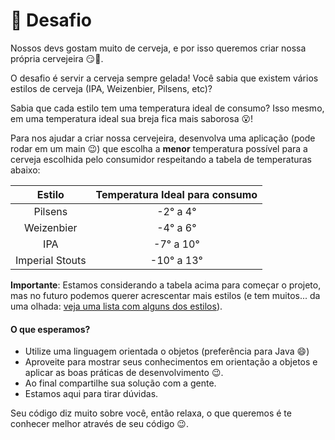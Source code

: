  
# :beer: Desafio

Nossos devs gostam muito de cerveja, e por isso queremos criar nossa própria cervejeira :smirk::beer:. 

O desafio é servir a cerveja sempre gelada! Você sabia que existem vários estilos de cerveja (IPA, Weizenbier, Pilsens, etc)? 

Sabia que cada estilo tem uma temperatura ideal de consumo? Isso mesmo, em uma temperatura ideal sua breja fica mais saborosa :open_mouth:! 

Para nos ajudar a criar nossa cervejeira, desenvolva uma aplicação (pode rodar em um main :wink:) que escolha a **menor** temperatura possível para a cerveja escolhida pelo consumidor respeitando a tabela de temperaturas abaixo:


|Estilo|Temperatura Ideal para consumo|
|:---:|:---:|
|Pilsens |-2° a 4°|
|Weizenbier |-4° a 6°|
|IPA|-7° a 10°|
|Imperial Stouts|-10° a 13°|

**Importante**: Estamos considerando a tabela acima para começar o projeto, mas no futuro podemos querer acrescentar mais estilos (e tem muitos... da uma olhada: [veja uma lista com alguns dos estilos](https://pt.wikipedia.org/wiki/Lista_de_estilos_de_cerveja)).


#### O que esperamos?

- Utilize uma linguagem orientada o objetos (preferência para Java :smile:)
- Aproveite para mostrar seus conhecimentos em orientação a objetos e aplicar as boas práticas de desenvolvimento :wink:.
- Ao final compartilhe sua solução com a gente.
- Estamos aqui para tirar dúvidas.


Seu código diz muito sobre você, então relaxa, o que queremos é te conhecer melhor através de seu código :wink:.

[logo]: [duff_man.png]

